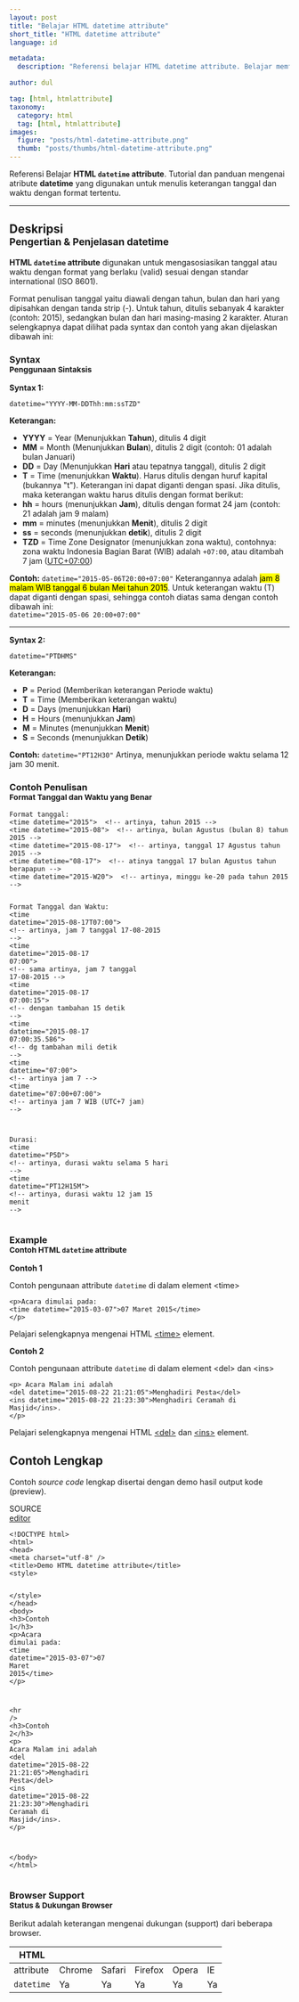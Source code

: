 ```yaml
---
layout: post
title: "Belajar HTML datetime attribute"
short_title: "HTML datetime attribute"
language: id

metadata:
  description: "Referensi belajar HTML datetime attribute. Belajar memformat waktu dalam HTML yang digunakan untuk memberi keterangan tanggal dan waktu mengggunakan atribut datetime"

author: dul

tag: [html, htmlattribute]
taxonomy:
  category: html
  tag: [html, htmlattribute]
images:
  figure: "posts/html-datetime-attribute.png"
  thumb: "posts/thumbs/html-datetime-attribute.png"
---
```

<p class="lead text-muted">
    Referensi Belajar <strong>HTML <code>datetime</code> attribute</strong>. Tutorial dan panduan mengenai atribute <strong>datetime</strong> yang digunakan untuk menulis keterangan tanggal dan waktu dengan format tertentu.
</p>

<hr>
<h2 class="title-sub bd-primary bd-left bd-left-only">Deskripsi <br>
    <small>Pengertian &amp; Penjelasan <span class="highlight">datetime</span></small>
</h2>
<p>
  <strong>HTML <code>datetime</code> attribute</strong> digunakan untuk mengasosiasikan tanggal atau waktu dengan format yang berlaku (valid) sesuai dengan standar international (ISO 8601).
</p>
<p>Format penulisan tanggal yaitu diawali dengan tahun, bulan dan hari yang dipisahkan dengan tanda strip (-). Untuk tahun, ditulis sebanyak 4 karakter (contoh: 2015), sedangkan bulan dan hari masing-masing 2 karakter. Aturan selengkapnya dapat dilihat pada syntax dan contoh yang akan dijelaskan dibawah ini:</p>

<!-- Syntax  -->
<section id="syntax">
    <h3 class="title-sub bd-danger bd-left bd-left-only">Syntax <br>
    <small>Penggunaan Sintaksis</small>
    </h3>
  <div class="dul-callout dul-callout-warning">
  <p><strong>Syntax 1:</strong></p>
<div class="icode itheme syntax">
<pre class="prettyprint highlight language-markup"><code data-language="html" class="html  language-markup">datetime="YYYY-MM-DDThh:mm:ssTZD"</code>
</pre>
</div>
<p><strong>Keterangan:</strong></p>
<ul>
<li><strong>YYYY</strong> = Year (Menunjukkan <strong>Tahun</strong>), ditulis 4 digit</li>
<li><strong>MM</strong> = Month (Menunjukkan <strong>Bulan</strong>), ditulis 2 digit (contoh: 01 adalah bulan Januari)</li>
<li><strong>DD</strong> = Day (Menunjukkan <strong>Hari</strong> atau tepatnya tanggal), ditulis 2 digit</li>
<li><strong>T</strong> = Time (menunjukkan <strong>Waktu</strong>). Harus ditulis dengan huruf kapital (bukannya "t"). Keterangan ini dapat diganti dengan spasi. Jika ditulis, maka keterangan waktu harus ditulis dengan format berikut: </li>
<li><strong>hh</strong> = hours (menunjukkan <strong>Jam</strong>), ditulis dengan format 24 jam (contoh: 21 adalah jam 9 malam)</li>
<li><strong>mm</strong> = minutes (menunjukkan <strong>Menit</strong>), ditulis 2 digit</li>
<li><strong>ss</strong> = seconds (menunjukkan <strong>detik</strong>), ditulis 2 digit</li>
<li><strong>TZD</strong> = Time Zone Designator (menunjukkan zona waktu), contohnya: zona waktu Indonesia Bagian Barat (WIB) adalah <code>+07:00</code>, atau ditambah 7 jam (<a href="https://id.wikipedia.org/wiki/UTC%2B07:00" target="_blank" rel="nofollow">UTC+07:00</a>)</li>

</ul>
<p><strong>Contoh:</strong>
<code class="block inline language-markup">datetime="2015-05-06T20:00+07:00"</code>
Keterangannya adalah <mark>jam 8 malam WIB tanggal 6 bulan Mei tahun 2015</mark>.
Untuk keterangan waktu (T) dapat diganti dengan spasi, sehingga contoh diatas sama dengan contoh dibawah ini:<br>
<code class="block inline language-markup">datetime="2015-05-06 20:00+07:00"</code>
</p>
<hr>
<p><strong>Syntax 2:</strong></p>
<div class="icode itheme syntax">
<pre class="prettyprint highlight language-markup"><code data-language="html" class="html  language-markup">datetime="PTDHMS"</code>
</pre>
</div>
<p><strong>Keterangan:</strong></p>
<ul>
<li><strong>P</strong> = Period (Memberikan keterangan Periode waktu)</li>
<li><strong>T</strong> = Time (Memberikan keterangan waktu)</li>
<li><strong>D</strong> = Days (menunjukkan <strong>Hari</strong>)</li>
<li><strong>H</strong> = Hours (menunjukkan <strong>Jam</strong>)</li>
<li><strong>M</strong> = Minutes (menunjukkan <strong>Menit</strong>)</li>
<li><strong>S</strong> = Seconds (menunjukkan <strong>Detik</strong>)</li>
</ul>
<p><strong>Contoh:</strong>
<code class="block inline language-markup">datetime="PT12H30"</code>
Artinya, menunjukkan periode waktu selama 12 jam 30 menit.
</p>
</div>
</section>

<section class="benar">
    <h3 class="title-sub bd-danger bd-left bd-left-only">Contoh Penulisan <br>
      <small>Format Tanggal dan Waktu yang Benar</small>
    </h3>
<pre class="line-numbers prettyprint highlight language-markup"><code data-language="html" class="html inline language-markup">Format tanggal:
<span class="token tag"><span class="token tag"><span class="token punctuation">&lt;</span>time</span> <span class="token attr-name">datetime</span><span class="token attr-value"><span class="token punctuation">=</span><span class="token punctuation">"</span>2015<span class="token punctuation">"</span></span><span class="token punctuation">&gt;</span></span>  <span class="token comment" >&lt;!-- artinya, tahun 2015 --&gt;</span>
<span class="token tag"><span class="token tag"><span class="token punctuation">&lt;</span>time</span> <span class="token attr-name">datetime</span><span class="token attr-value"><span class="token punctuation">=</span><span class="token punctuation">"</span>2015-08<span class="token punctuation">"</span></span><span class="token punctuation">&gt;</span></span>  <span class="token comment" >&lt;!-- artinya, bulan Agustus (bulan 8) tahun 2015 --&gt;</span>
<span class="token tag"><span class="token tag"><span class="token punctuation">&lt;</span>time</span> <span class="token attr-name">datetime</span><span class="token attr-value"><span class="token punctuation">=</span><span class="token punctuation">"</span>2015-08-17<span class="token punctuation">"</span></span><span class="token punctuation">&gt;</span></span>  <span class="token comment" >&lt;!-- artinya, tanggal 17 Agustus tahun 2015 --&gt;</span>
<span class="token tag"><span class="token tag"><span class="token punctuation">&lt;</span>time</span> <span class="token attr-name">datetime</span><span class="token attr-value"><span class="token punctuation">=</span><span class="token punctuation">"</span>08-17<span class="token punctuation">"</span></span><span class="token punctuation">&gt;</span></span>  <span class="token comment" >&lt;!-- atinya tanggal 17 bulan Agustus tahun berapapun --&gt;</span>
<span class="token tag"><span class="token tag"><span class="token punctuation">&lt;</span>time</span> <span class="token attr-name">datetime</span><span class="token attr-value"><span class="token punctuation">=</span><span class="token punctuation">"</span>2015-W20<span class="token punctuation">"</span></span><span class="token punctuation">&gt;</span></span>  <span class="token comment" >&lt;!-- artinya, minggu ke-20 pada tahun 2015 --&gt;</span>

Format Tanggal dan Waktu:
<span class="token tag"><span class="token tag"><span class="token punctuation">&lt;</span>time</span> <span class="token attr-name">datetime</span><span class="token attr-value"><span class="token punctuation">=</span><span class="token punctuation">"</span>2015-08-17T07:00<span class="token punctuation">"</span></span><span class="token punctuation">&gt;</span></span>  <span class="token comment" >&lt;!-- artinya, jam 7 tanggal 17-08-2015 --&gt;</span>
<span class="token tag"><span class="token tag"><span class="token punctuation">&lt;</span>time</span> <span class="token attr-name">datetime</span><span class="token attr-value"><span class="token punctuation">=</span><span class="token punctuation">"</span>2015-08-17 07:00<span class="token punctuation">"</span></span><span class="token punctuation">&gt;</span></span>  <span class="token comment" >&lt;!-- sama artinya, jam 7 tanggal 17-08-2015 --&gt;</span>
<span class="token tag"><span class="token tag"><span class="token punctuation">&lt;</span>time</span> <span class="token attr-name">datetime</span><span class="token attr-value"><span class="token punctuation">=</span><span class="token punctuation">"</span>2015-08-17 07:00:15<span class="token punctuation">"</span></span><span class="token punctuation">&gt;</span></span>  <span class="token comment" >&lt;!-- dengan tambahan 15 detik --&gt;</span>
<span class="token tag"><span class="token tag"><span class="token punctuation">&lt;</span>time</span> <span class="token attr-name">datetime</span><span class="token attr-value"><span class="token punctuation">=</span><span class="token punctuation">"</span>2015-08-17 07:00:35.586<span class="token punctuation">"</span></span><span class="token punctuation">&gt;</span></span>  <span class="token comment" >&lt;!-- dg tambahan mili detik --&gt;</span>
<span class="token tag"><span class="token tag"><span class="token punctuation">&lt;</span>time</span> <span class="token attr-name">datetime</span><span class="token attr-value"><span class="token punctuation">=</span><span class="token punctuation">"</span>07:00<span class="token punctuation">"</span></span><span class="token punctuation">&gt;</span></span>  <span class="token comment" >&lt;!-- artinya jam 7 --&gt;</span>
<span class="token tag"><span class="token tag"><span class="token punctuation">&lt;</span>time</span> <span class="token attr-name">datetime</span><span class="token attr-value"><span class="token punctuation">=</span><span class="token punctuation">"</span>07:00+07:00<span class="token punctuation">"</span></span><span class="token punctuation">&gt;</span></span>  <span class="token comment" >&lt;!-- artinya jam 7 WIB (UTC+7 jam)  --&gt;</span>

Durasi:
<span class="token tag"><span class="token tag"><span class="token punctuation">&lt;</span>time</span> <span class="token attr-name">datetime</span><span class="token attr-value"><span class="token punctuation">=</span><span class="token punctuation">"</span>P5D<span class="token punctuation">"</span></span><span class="token punctuation">&gt;</span></span>  <span class="token comment" >&lt;!-- artinya, durasi waktu selama 5 hari --&gt;</span>
<span class="token tag"><span class="token tag"><span class="token punctuation">&lt;</span>time</span> <span class="token attr-name">datetime</span><span class="token attr-value"><span class="token punctuation">=</span><span class="token punctuation">"</span>PT12H15M<span class="token punctuation">"</span></span><span class="token punctuation">&gt;</span></span>  <span class="token comment" >&lt;!-- artinya, durasi waktu 12 jam 15 menit --&gt;</span><span aria-hidden="true" class="line-numbers-rows"><span></span><span></span><span></span><span></span><span></span><span></span><span></span><span></span><span></span><span></span><span></span><span></span><span></span><span></span><span></span><span></span><span></span><span></span></span></code>
</pre>
</section>

<!-- Example -->
<section id="example">
  <h3 class="title-sub bd-danger bd-left bd-left-only">Example<br>
    <small>Contoh HTML <code>datetime</code> attribute</small>
  </h3>
  <div class="dul-block">
  <p><strong>Contoh 1</strong></p>
  <p>Contoh pengunaan attribute <code>datetime</code> di dalam element &lt;time&gt;</p>
<!-- HTML Code Example -->
<div class="icode itheme html">
<pre class="line-numbers prettyprint highlight language-markup" data-line="2"><code data-language="html" class="html  language-markup"><span class="token tag"><span class="token tag"><span class="token punctuation">&lt;</span>p</span><span class="token punctuation">&gt;</span></span>Acara dimulai pada:
<span class="token tag"><span class="token tag"><span class="token punctuation">&lt;</span>time</span> <span class="token attr-name">datetime</span><span class="token attr-value"><span class="token punctuation">=</span><span class="token punctuation">"</span>2015-03-07<span class="token punctuation">"</span></span><span class="token punctuation">&gt;</span></span>07 Maret 2015<span class="token tag"><span class="token tag"><span class="token punctuation">&lt;/</span>time</span><span class="token punctuation">&gt;</span></span>
<span class="token tag"><span class="token tag"><span class="token punctuation">&lt;/</span>p</span><span class="token punctuation">&gt;</span></span><span aria-hidden="true" class="line-numbers-rows"><span></span><span></span><span></span></span></code>
</pre>
</div>
  <p>Pelajari selengkapnya mengenai HTML <a href="https://www.apacara.com/tutorial/html/html-time-tag.html">&lt;time&gt;</a> element.</p>
  </div>

  <div class="dul-block">
  <p><strong>Contoh 2</strong></p>
  <p>Contoh pengunaan attribute <code>datetime</code> di dalam element &lt;del&gt; dan &lt;ins&gt;</p>
<!-- HTML Code Example -->
<div class="icode itheme html">
<pre class="line-numbers prettyprint highlight language-markup"><code data-language="html" class="html  language-markup"><span class="token tag"><span class="token tag"><span class="token punctuation">&lt;</span>p</span><span class="token punctuation">&gt;</span></span> Acara Malam ini adalah
<span class="token tag"><span class="token tag"><span class="token punctuation">&lt;</span>del</span> <span class="token attr-name">datetime</span><span class="token attr-value"><span class="token punctuation">=</span><span class="token punctuation">"</span>2015-08-22 21:21:05<span class="token punctuation">"</span></span><span class="token punctuation">&gt;</span></span>Menghadiri Pesta<span class="token tag"><span class="token tag"><span class="token punctuation">&lt;/</span>del</span><span class="token punctuation">&gt;</span></span>
<span class="token tag"><span class="token tag"><span class="token punctuation">&lt;</span>ins</span> <span class="token attr-name">datetime</span><span class="token attr-value"><span class="token punctuation">=</span><span class="token punctuation">"</span>2015-08-22 21:23:30<span class="token punctuation">"</span></span><span class="token punctuation">&gt;</span></span>Menghadiri Ceramah di Masjid<span class="token tag"><span class="token tag"><span class="token punctuation">&lt;/</span>ins</span><span class="token punctuation">&gt;</span></span>.
<span class="token tag"><span class="token tag"><span class="token punctuation">&lt;/</span>p</span><span class="token punctuation">&gt;</span></span><span aria-hidden="true" class="line-numbers-rows"><span></span><span></span><span></span><span></span></span></code>
</pre>
</div>
  <p>Pelajari selengkapnya mengenai HTML <a href="https://www.apacara.com/tutorial/html/html-del-tag.html">&lt;del&gt;</a> dan <a href="https://www.apacara.com/tutorial/html/html-ins-tag.html">&lt;ins&gt;</a> element.</p>
  </div>
</section>
<h2 class="title-sub bd-danger bd-left bd-left-only">Contoh Lengkap
</h2>
<p>Contoh <em>source code</em> lengkap disertai dengan demo hasil output kode (preview).</p>
<div class="icard">
<div class="icard-heading clearfix co-wh bg-pi2">
<div class="icard-bar">
  <div class="icard-bar-left pull-left">
    <i class="fa fa-html5" aria-hidden="true"></i>
    <span>SOURCE</span>
  </div>
  <div class="icard-bar-right pull-right">
    <a href="https://www.apacara.com/example/html/attribute/datetime.html" target="_blank" rel="nofollow"><span>editor</span><i class="fa fa-external-link"></i></a>
  </div>
</div>
</div>
<div class="icard-body icode itheme bg-gr3">
<pre class="prettyprint highlight max-height language-markup"><code data-language="html" class="inline  language-markup"><span class="token doctype">&lt;!DOCTYPE html&gt;</span>
<span class="token tag"><span class="token tag"><span class="token punctuation">&lt;</span>html</span><span class="token punctuation">&gt;</span></span>
<span class="token tag"><span class="token tag"><span class="token punctuation">&lt;</span>head</span><span class="token punctuation">&gt;</span></span>
<span class="token tag"><span class="token tag"><span class="token punctuation">&lt;</span>meta</span> <span class="token attr-name">charset</span><span class="token attr-value"><span class="token punctuation">=</span><span class="token punctuation">"</span>utf-8<span class="token punctuation">"</span></span> <span class="token punctuation">/&gt;</span></span>
<span class="token tag"><span class="token tag"><span class="token punctuation">&lt;</span>title</span><span class="token punctuation">&gt;</span></span>Demo HTML datetime attribute<span class="token tag"><span class="token tag"><span class="token punctuation">&lt;/</span>title</span><span class="token punctuation">&gt;</span></span>
<span class="token tag"><span class="token tag"><span class="token punctuation">&lt;</span>style</span><span class="token punctuation">&gt;</span></span><span class="token style language-css">

</span><span class="token tag"><span class="token tag"><span class="token punctuation">&lt;/</span>style</span><span class="token punctuation">&gt;</span></span>
<span class="token tag"><span class="token tag"><span class="token punctuation">&lt;/</span>head</span><span class="token punctuation">&gt;</span></span>
<span class="token tag"><span class="token tag"><span class="token punctuation">&lt;</span>body</span><span class="token punctuation">&gt;</span></span>
<span class="token tag"><span class="token tag"><span class="token punctuation">&lt;</span>h3</span><span class="token punctuation">&gt;</span></span>Contoh 1<span class="token tag"><span class="token tag"><span class="token punctuation">&lt;/</span>h3</span><span class="token punctuation">&gt;</span></span>
<span class="token tag"><span class="token tag"><span class="token punctuation">&lt;</span>p</span><span class="token punctuation">&gt;</span></span>Acara dimulai pada:
  <span class="token tag"><span class="token tag"><span class="token punctuation">&lt;</span>time</span> <span class="token attr-name">datetime</span><span class="token attr-value"><span class="token punctuation">=</span><span class="token punctuation">"</span>2015-03-07<span class="token punctuation">"</span></span><span class="token punctuation">&gt;</span></span>07 Maret 2015<span class="token tag"><span class="token tag"><span class="token punctuation">&lt;/</span>time</span><span class="token punctuation">&gt;</span></span>
<span class="token tag"><span class="token tag"><span class="token punctuation">&lt;/</span>p</span><span class="token punctuation">&gt;</span></span>

<span class="token tag"><span class="token tag"><span class="token punctuation">&lt;</span>hr</span> <span class="token punctuation">/&gt;</span></span>
<span class="token tag"><span class="token tag"><span class="token punctuation">&lt;</span>h3</span><span class="token punctuation">&gt;</span></span>Contoh 2<span class="token tag"><span class="token tag"><span class="token punctuation">&lt;/</span>h3</span><span class="token punctuation">&gt;</span></span>
<span class="token tag"><span class="token tag"><span class="token punctuation">&lt;</span>p</span><span class="token punctuation">&gt;</span></span> Acara Malam ini adalah
  <span class="token tag"><span class="token tag"><span class="token punctuation">&lt;</span>del</span> <span class="token attr-name">datetime</span><span class="token attr-value"><span class="token punctuation">=</span><span class="token punctuation">"</span>2015-08-22 21:21:05<span class="token punctuation">"</span></span><span class="token punctuation">&gt;</span></span>Menghadiri Pesta<span class="token tag"><span class="token tag"><span class="token punctuation">&lt;/</span>del</span><span class="token punctuation">&gt;</span></span>
  <span class="token tag"><span class="token tag"><span class="token punctuation">&lt;</span>ins</span> <span class="token attr-name">datetime</span><span class="token attr-value"><span class="token punctuation">=</span><span class="token punctuation">"</span>2015-08-22 21:23:30<span class="token punctuation">"</span></span><span class="token punctuation">&gt;</span></span>Menghadiri Ceramah di Masjid<span class="token tag"><span class="token tag"><span class="token punctuation">&lt;/</span>ins</span><span class="token punctuation">&gt;</span></span>.
<span class="token tag"><span class="token tag"><span class="token punctuation">&lt;/</span>p</span><span class="token punctuation">&gt;</span></span>

<span class="token tag"><span class="token tag"><span class="token punctuation">&lt;/</span>body</span><span class="token punctuation">&gt;</span></span>
<span class="token tag"><span class="token tag"><span class="token punctuation">&lt;/</span>html</span><span class="token punctuation">&gt;</span></span></code>
</pre>
</div>
</div>


<!-- Browser Support -->
<aside id="browser">
<h3 class="title-sub bd-danger bd-left bd-left-only">Browser Support <br>
  <small>Status &amp; Dukungan Browser </small>
</h3>
<p>Berikut adalah keterangan mengenai dukungan (support) dari beberapa browser.</p>
<div class="table-responsive uk-overflow-container">
  <table class="table uk-table uk-table-striped uk-table-bordered uk-text-nowrap full-width">
        <thead>
          <tr>
            <th>HTML</th>
            <th title="Chrome"><i class="fa fa-chrome fa-lg"></i></th>
            <th title="Safari"><i class="fa fa-safari fa-lg"></i></th>
            <th title="Firefox"><i class="fa fa-firefox fa-lg"></i></th>
            <th title="Opera"><i class="fa fa-opera fa-lg"></i></th>
            <th title="Internet Explorer"><i class="fa fa-internet-explorer fa-lg"></i></th>
          </tr>
        </thead>
        <tbody>
          <tr>
            <td>attribute</td>
            <td>Chrome</td>
            <td>Safari</td>
            <td>Firefox</td>
            <td>Opera</td>
            <td>IE</td>
          </tr>
          <tr>
            <td><code>datetime</code></td>
            <td class="success">Ya</td>
            <td class="success">Ya</td>
            <td class="success">Ya</td>
            <td class="success">Ya</td>
            <td class="success">Ya</td>
          </tr>
        </tbody>
  </table>
</div>

</aside>
